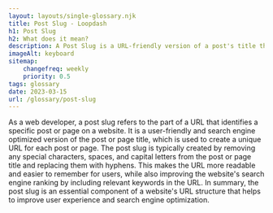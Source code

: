 ```yaml
--- 
layout: layouts/single-glossary.njk
title: Post Slug - Loopdash
h1: Post Slug
h2: What does it mean?
description: A Post Slug is a URL-friendly version of a post's title that is used to identify and access the post in WordPress.
imageAlt: keyboard
sitemap:
	changefreq: weekly
	priority: 0.5
tags: glossary
date: 2023-03-15
url: /glossary/post-slug
---
```


As a web developer, a post slug refers to the part of a URL that identifies a specific post or page on a website. It is a user-friendly and search engine optimized version of the post or page title, which is used to create a unique URL for each post or page. The post slug is typically created by removing any special characters, spaces, and capital letters from the post or page title and replacing them with hyphens. This makes the URL more readable and easier to remember for users, while also improving the website's search engine ranking by including relevant keywords in the URL. In summary, the post slug is an essential component of a website's URL structure that helps to improve user experience and search engine optimization.
